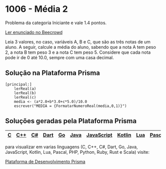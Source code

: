 # 1006 - Média 2

Problema da categoria Iniciante e vale 1.4 pontos.

[Ler enunciado no Beecrowd](https://www.beecrowd.com.br/judge/en/problems/view/1006)


Leia 3 valores, no caso, variáveis A, B e C, que são as três notas de um aluno. A seguir, calcule a média do aluno, sabendo que a nota A tem peso 2, a nota B tem peso 3 e a nota C tem peso 5. Considere que cada nota pode ir de 0 até 10.0, sempre com uma casa decimal.

## Solução na Plataforma Prisma
``` 
[principal:]
    lerReal(a)
    lerReal(b)
    lerReal(c)
    media <- (a*2.0+b*3.0+c*5.0)/10.0
    escrever("MEDIA = {FormatarNumeroReal(media,0,1)}")
```

## Soluções geradas pela Plataforma Prisma

|[C](https://www.prisma.dev.br/tela-demo-transpilado.html?idDemo=1006&Categoria=Iniciante&idTarget=1)|[C++](https://www.prisma.dev.br/tela-demo-transpilado.html?idDemo=1006&Categoria=Iniciante&idTarget=2)|[C#](https://www.prisma.dev.br/tela-demo-transpilado.html?idDemo=1006&Categoria=Iniciante&idTarget=3)|[Dart](https://www.prisma.dev.br/tela-demo-transpilado.html?idDemo=1006&Categoria=Iniciante&idTarget=4)|[Go](https://www.prisma.dev.br/tela-demo-transpilado.html?idDemo=1006&Categoria=Iniciante&idTarget=5)|[Java](https://www.prisma.dev.br/tela-demo-transpilado.html?idDemo=1006&Categoria=Iniciante&idTarget=6)|[JavaScript](https://www.prisma.dev.br/tela-demo-transpilado.html?idDemo=1006&Categoria=Iniciante&idTarget=7)|[Kotlin](https://www.prisma.dev.br/tela-demo-transpilado.html?idDemo=1006&Categoria=Iniciante&idTarget=8)|[Lua](https://www.prisma.dev.br/tela-demo-transpilado.html?idDemo=1006&Categoria=Iniciante&idTarget=9)|[Pascal](https://www.prisma.dev.br/tela-demo-transpilado.html?idDemo=1006&Categoria=Iniciante&idTarget=10)|[PHP](https://www.prisma.dev.br/tela-demo-transpilado.html?idDemo=1006&Categoria=Iniciante&idTarget=11)|[Python](https://www.prisma.dev.br/tela-demo-transpilado.html?idDemo=1006&Categoria=Iniciante&idTarget=12)|[Ruby](https://www.prisma.dev.br/tela-demo-transpilado.html?idDemo=1006&Categoria=Iniciante&idTarget=13)|[Rust](https://www.prisma.dev.br/tela-demo-transpilado.html?idDemo=1006&Categoria=Iniciante&idTarget=14)|[Scala](https://www.prisma.dev.br/tela-demo-transpilado.html?idDemo=1006&Categoria=Iniciante&idTarget=15)|
 --- | --- | --- | --- | --- | --- | --- | --- | --- | --- | --- | --- | --- | --- | --- |

para visualizar em varias linguagens (C, C++, C#, Dart, Go, Java, JavaScript, Kotlin, Lua, Pascal, PHP, Python, Ruby, Rust e Scala) visite:

[Plataforma de Desenvolvimento Prisma](https://www.prisma.dev.br/tela-demo.html?idDemo=1006&Categoria=Iniciante)
